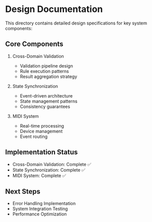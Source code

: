 # Design Documentation

This directory contains detailed design specifications for key system components:

## Core Components
1. Cross-Domain Validation
   - Validation pipeline design
   - Rule execution patterns
   - Result aggregation strategy

2. State Synchronization
   - Event-driven architecture
   - State management patterns
   - Consistency guarantees

3. MIDI System
   - Real-time processing
   - Device management
   - Event routing

## Implementation Status
- Cross-Domain Validation: Complete ✅
- State Synchronization: Complete ✅
- MIDI System: Complete ✅

## Next Steps
- Error Handling Implementation
- System Integration Testing
- Performance Optimization